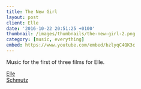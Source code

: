 ```yaml
---
title: The New Girl
layout: post
client: Elle
date: '2016-10-22 20:51:25 +0100'
thumbnail: /images/thumbnails/the-new-girl-2.png
category: [music, everything]
embed: https://www.youtube.com/embed/bzlyqC4QK3c
---
```


Music for the first of three films for Elle.

[Elle](http://elle.co.uk/)  
[Schmutz](http://schmutzfilms.com/)
